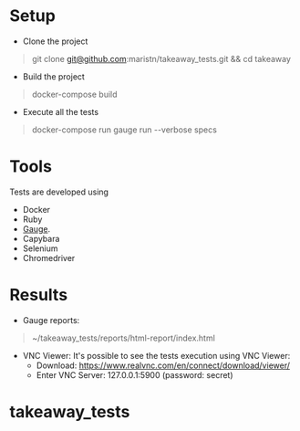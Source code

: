 # Setup

- Clone the project
> git clone git@github.com:maristn/takeaway_tests.git && cd takeaway

- Build the project
> docker-compose build

- Execute all the tests
> docker-compose run gauge run --verbose specs


# Tools

Tests are developed using
- Docker
- Ruby
- [Gauge](http://getgauge.io/index.html).
- Capybara
- Selenium
- Chromedriver


# Results

- Gauge reports:
> ~/takeaway_tests/reports/html-report/index.html


- VNC Viewer:
It's possible to see the tests execution using VNC Viewer:
  * Download: https://www.realvnc.com/en/connect/download/viewer/
  * Enter VNC Server: 127.0.0.1:5900 (password: secret)
# takeaway_tests
